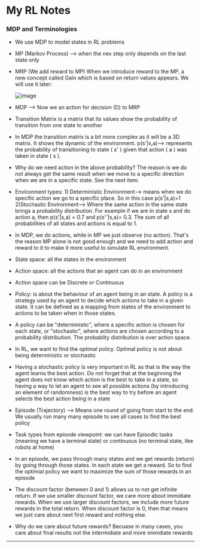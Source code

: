# My RL Notes

### MDP and Terminologies
- We use MDP to model states in RL problems
- MP (Markov Process) --> when the nex step only depends on the last state only
- MRP (We add reward to MP)
  When we introduce reward to the MP, a new concept called Gain which is based on return values appears. We will use it later:
  
  ![image](https://github.com/user-attachments/assets/021e4ed6-6ef7-4b73-b249-bee310390b71)

- MDP --> Now we an action for decision (D) to MRP
- Transition Matrix is a matrix that its values show the probability of transition from one state to another
- In MDP the transition matrix is a bit more complex as it will be a 3D matrix. It shows the dynamic of the environment.
  p(s'|s,a)--> represents the probability of transitioning to state ( s' ) given that action ( a ) was taken in state ( s ).
- Why do we need action in the above probability? The reason is we do not always get the same result when we move to a specific direction when we are in a specific state. See the next item.
- Environment types: 1) Deterministic Environment--> means when we do specific action we go to a specific place. So in this case p(s'|s,a)=1  2)Stochastic Environment--> Where the same action in the same state brings a probability distribution. For example if we are in state s and do action a, then p(s'|s,a) = 0.7 and p(s''|s,a)= 0.3. The sum of all probabilities of all states and actions is equal to 1.
- In MDP, we do actions, while in MP we just observe (no action). That's the reason MP alone is not good enough and we need to add action and reward to it to make it more useful to simulate RL environment.
- State space: all the states in the environment
- Action space: all the actions that an agent can do in an environment
- Action space can be Discrete or Continuous
- Policy: is about the behaviour of an agent being in an state. A policy is a strategy used by an agent to decide which actions to take in a given state. It can be defined as a mapping from states of the environment to actions to be taken when in those states.
- A policy can be "deterministic", where a specific action is chosen for each state, or "stochastic", where actions are chosen according to a probability distribution. The probablity distribution is over action space.
- In RL, we want to find the optimal policy. Optimal policy is not about being deterministic or stochastic
- Having a stochastic policy is very important in RL as that is the way the agent learns the best action. Do not forget that at the beginning the agent does not know which action is the best to take in a state, so having a way to let an agent to see all possible actions (by introducing an element of randomness) is the best way to try before an agent selects the best action being in a state
- Episode (Trajectory) --> Means one round of going from start to the end. We usually run many many episode to see all cases to find the best policy
- Task types from episode viewpoint: we can have Episodic tasks (meaning we have a terminal state) or continuous (no terminal state, like robots at home)
- In an episode, we pass through many states and we get rewards (return) by going through those states. In each state we get a reward. So to find the optimial policy we want to maximize the sum of those rewards in an episode
- The discount factor (between 0 and 1) allows us to not get infinite return. If we use smaller discount factor, we care more about immidiate rewards. When we use larger discount factors, we include more future rewards in the total return. When discount factor is 0, then that means we just care about next first reward and nothing else.
- Why do we care about future rewards?  Becuase in many cases, you care about final results not the intermidiate and more immidiate rewards
------------------------------

